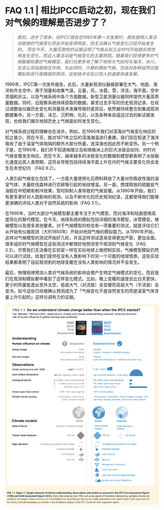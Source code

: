 # FAQ 1.1 | 相比IPCC启动之初，现在我们对气候的理解是否进步了？
> *是的，进步了很多。在IPCC报告在1990年第一次发表时，报告指明人类活动致使的气候变化将会开始变得明显，但无法确认气候变化已经开始发生的。 而在今天，大量压倒性的证据证明了气候从前工业时代开始就实质性地发生变化，而且人类活动是气候变化的主要原因。随着我们获得更多的气候数据和更好气候模型，我们也更多地了解了地球大气如何与海洋，冰川，生态以及陆面相互作用。与此同时，计算机模拟气候，包括对各种自然过程模拟和进行高精度的预测，这些技术也在以惊人的速度快速发展。*

1990年，IPCC第一次发布报告，此后，大量新观测仪器被部署在大气、地面、海洋和外太空中，用于测量和收集气温，云量，风，冰雹，雪，洋流，海平面，空中浓烟和灰尘，以及气候系统中各个方面数据。新型卫星测量仪器同样提供大量高质量数据。同时，旧观察系统持续获取的数据，甚至过去手写的历史观测记录，在经过调整由仪器历史变化和测量技术发展导致的差异后，依然被持续整合到集成观测数据集中。另一方面，冰芯、沉积物、化石，以及各种来自遥远过去的新证据发现，也给我们揭示地球历史上气候是如何发生变化。

对气候系统过程的理解也在进步。例如，在1990年我们对深海对气候变化响应的知之甚少。而在今天，能对1871年之后的深海海温进行重建。我们现在知道了海洋吸收了由于温室气体阻隔的额外大部分热量，连深海也因此而不断变热。另一个例子是，在1990年，我们并不知道格陵兰岛和南极洲上的巨大冰层会如何、何时对气候变暖发生响应。而在今天，越来越多的冰层变化的数据和模型都表明了冰层融化速度远高人类预期，这将会导致包括持续海平面上升在内的气候主要变化将会发生在本世纪内 （FAQ 9.2）。

人类引起气候变化包括了，一方面大量使用化石燃料释放了大量对热吸收性强的温室气体、大量砍伐森林进行农耕等引起的地球增温，另一面，燃煤释放的硫酸盐气溶胶在中短期有制冷效果，暂时抑制人类导致的气候变暖。从1990年开始，我们有更多更好对人因影响的观测，以及不断优化的历史观测纪录，这都使得我们能够更准确的评估人类对于自然系统的影响（FAQ 3.1）。

在1990年，当时大部分气候模型都主要专注于大气模型，而对海洋和陆面使用高度简化的替代模型。在今天，地球系统的模拟包括详细的海洋模型，冰雪模型，植被模型以及很多其他要素。对于气候模型的检验有一项重要的测试，就是评估它们从开始有仪器观测（大约1850年）开始对地球气候的模拟能力。从1990年开始，这样对气候模型的测试开始好几轮，并且这样测试逐渐变得更加严密，更加全面。很多组织的气候模型在这些测试中都很好地预测至今观测到气候变化（FAQ 3.3）。尽管我们无法像在实验室一样在实际地球上做控制实验，气候模型模拟仍然可以进行试验，给我们提供在没有人类影响下的另一个可能的地球情景。这些实验结果都表明了目前观测到的地球变暖在没有人类影响的情况并不会发生。

最后，物理规律预测人类对气候系统的影响会使产生特定气候模式的变化，而且我们在观测和模拟都中看到了这样变化模式。比如，晚上变暖的速度会比白天更快，更少的热量能逸出至外太空，低层大气（对流层）会变暖而高层大气（平流层）会变冷。如今这些已经被确认预测成为了「气候变化不是自然发生的而是温室气体含量上升引起的」这样论调有力的证据。

![](/static/ipcc/wg-1/FAQ1-1.png)


